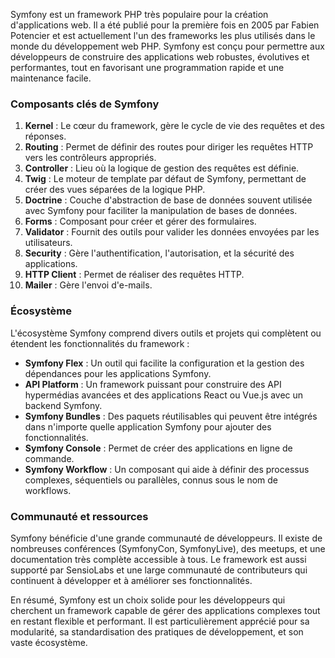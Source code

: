 Symfony est un framework PHP très populaire pour la création d'applications web. Il a été publié pour la première fois en 2005 par Fabien Potencier et est actuellement l'un des frameworks les plus utilisés dans le monde du développement web PHP. Symfony est conçu pour permettre aux développeurs de construire des applications web robustes, évolutives et performantes, tout en favorisant une programmation rapide et une maintenance facile.

### Composants clés de Symfony

1. **Kernel** : Le cœur du framework, gère le cycle de vie des requêtes et des réponses.
2. **Routing** : Permet de définir des routes pour diriger les requêtes HTTP vers les contrôleurs appropriés.
3. **Controller** : Lieu où la logique de gestion des requêtes est définie.
4. **Twig** : Le moteur de template par défaut de Symfony, permettant de créer des vues séparées de la logique PHP.
5. **Doctrine** : Couche d'abstraction de base de données souvent utilisée avec Symfony pour faciliter la manipulation de bases de données.
6. **Forms** : Composant pour créer et gérer des formulaires.
7. **Validator** : Fournit des outils pour valider les données envoyées par les utilisateurs.
8. **Security** : Gère l'authentification, l'autorisation, et la sécurité des applications.
9. **HTTP Client** : Permet de réaliser des requêtes HTTP.
10. **Mailer** : Gère l'envoi d'e-mails.

### Écosystème

L'écosystème Symfony comprend divers outils et projets qui complètent ou étendent les fonctionnalités du framework :

- **Symfony Flex** : Un outil qui facilite la configuration et la gestion des dépendances pour les applications Symfony.
- **API Platform** : Un framework puissant pour construire des API hypermédias avancées et des applications React ou Vue.js avec un backend Symfony.
- **Symfony Bundles** : Des paquets réutilisables qui peuvent être intégrés dans n'importe quelle application Symfony pour ajouter des fonctionnalités.
- **Symfony Console** : Permet de créer des applications en ligne de commande.
- **Symfony Workflow** : Un composant qui aide à définir des processus complexes, séquentiels ou parallèles, connus sous le nom de workflows.

### Communauté et ressources

Symfony bénéficie d'une grande communauté de développeurs. Il existe de nombreuses conférences (SymfonyCon, SymfonyLive), des meetups, et une documentation très complète accessible à tous. Le framework est aussi supporté par SensioLabs et une large communauté de contributeurs qui continuent à développer et à améliorer ses fonctionnalités.

En résumé, Symfony est un choix solide pour les développeurs qui cherchent un framework capable de gérer des applications complexes tout en restant flexible et performant. Il est particulièrement apprécié pour sa modularité, sa standardisation des pratiques de développement, et son vaste écosystème.